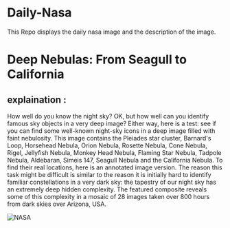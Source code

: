 # Daily-Nasa

This Repo displays the daily nasa image and the description of the image.

<!--NASA-->
# Deep Nebulas: From Seagull to California
## explaination :

How well do you know the night sky? OK, but how well can you identify famous sky objects in a very deep image? Either way, here is a test: see if you can find some well-known night-sky icons in a deep image filled with faint nebulosity.  This image contains the Pleiades star cluster, Barnard's Loop, Horsehead Nebula, Orion Nebula, Rosette Nebula, Cone Nebula, Rigel, Jellyfish Nebula, Monkey Head Nebula, Flaming Star Nebula, Tadpole Nebula, Aldebaran, Simeis 147, Seagull Nebula and the California Nebula. To find their real locations, here is an annotated image version.  The reason this task might be difficult is similar to the reason it is initially hard to identify familiar constellations in a very dark sky: the tapestry of our night sky has an extremely deep hidden complexity.  The featured composite reveals some of this complexity in a mosaic of 28 images taken over 800 hours from dark skies over Arizona, USA.

![NASA](https://apod.nasa.gov/apod/image/2401/SeagullToCalifornia_Symon_960.jpg)
<!--/NASA-->